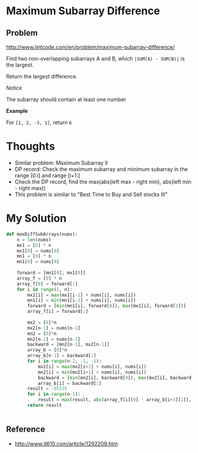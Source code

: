 # Maximum Subarray Difference

## Problem

http://www.lintcode.com/en/problem/maximum-subarray-difference/

Find two non-overlapping subarrays A and B, which ```|SUM(A) - SUM(B)|``` is the largest.

Return the largest difference.

*Notice*

The subarray should contain at least one number

**Example**

For ```[1, 2, -3, 1]```, return ```6```

# Thoughts

- Similar problem: Maximum Subarray II
- DP record: Check the maximum subarray and minimum subarray in the range [0:i] and range [i+1:]
- Check the DP record, find the max(abs(left max - right min), abs(left min - right max))
- This problem is similar to "Best Time to Buy and Sell stocks III"

# My Solution

```python
def maxDiffSubArrays(nums):
    n = len(nums)
    mx1 = [0] * n
    mx1[0] = nums[0]
    mn1 = [0] * n
    mn1[0] = nums[0]
    
    forward = [mn1[0], mx1[0]]
    array_f = [0] * n
    array_f[0] = forward[:]
    for i in range(1, n):
        mx1[i] = max(mx1[i-1] + nums[i], nums[i])
        mn1[i] = min(mn1[i-1] + nums[i], nums[i])
        forward = [min(mn1[i], forward[0]), max(mx1[i], forward[1])]
        array_f[i] = forward[:]
    
        mx2 = [0]*n
        mx2[n-1] = nums[n-1]
        mn2 = [0]*n
        mn2[n-1] = nums[n-1]
        backward = [mn2[n-1], mx2[n-1]]
        array_b = [0]*n
        array_b[n-1] = backward[:] 
        for i in range(n-2, -1, -1):
            mx2[i] = max(mx2[i+1] + nums[i], nums[i])
            mn2[i] = min(mn2[i+1] + nums[i], nums[i])
            backward = [min(mn2[i], backward[0]), max(mx2[i], backward[1])]
            array_b[i] = backward[:]
        result = -65535
        for i in range(n-1):
            result = max(result, abs(array_f[i][0] - array_b[i+1][1]), abs(array_f[i][1] - array_b[i+1][0]))
        return result
    
```

## Reference

- http://www.it610.com/article/1292209.htm

